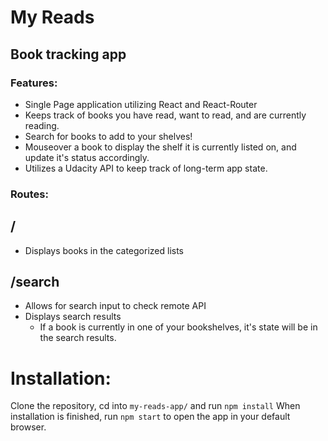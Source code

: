 # My Reads
## Book tracking app
### Features:
* Single Page application utilizing React and React-Router
* Keeps track of books you have read, want to read, and are currently reading.
* Search for books to add to your shelves!
* Mouseover a book to display the shelf it is currently listed on, and update it's status accordingly.
* Utilizes a Udacity API to keep track of long-term app state.
### Routes:
## /
* Displays books in the categorized lists
## /search
* Allows for search input to check remote API
* Displays search results
    * If a book is currently in one of your bookshelves, it's state will be in the search results.
# Installation:
Clone the repository, cd into `my-reads-app/` and run `npm install`
When installation is finished, run `npm start` to open the app in your default browser.